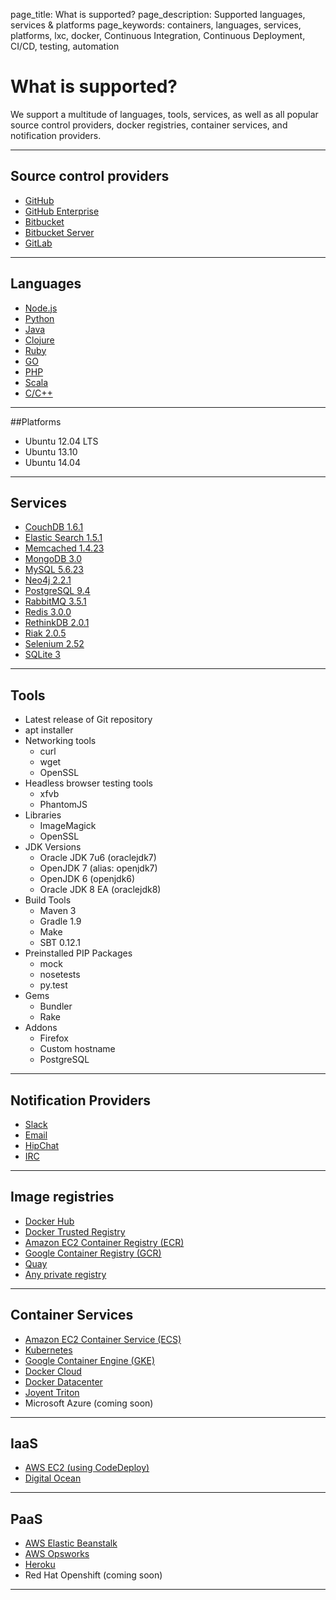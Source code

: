 page_title: What is supported?
page_description: Supported languages, services & platforms
page_keywords: containers, languages, services, platforms, lxc, docker, Continuous Integration, Continuous Deployment, CI/CD, testing, automation

# What is supported?

We support a multitude of languages, tools, services, as well as all popular source control providers, docker registries, container services, and notification providers.

---

## Source control providers
-  [GitHub](/integrations/scm/github/)
-  [GitHub Enterprise](/integrations/scm/githubEnterprise/)
-  [Bitbucket](/integrations/scm/bitbucket/)
-  [Bitbucket Server](/integrations/scm/bitbucketServer/)
-  [GitLab](/integrations/scm/gitlab/)

---

## Languages

-  [Node.js](/ci/languages/node/)
-  [Python](/ci/languages/python/)
-  [Java](/ci/languages/java/)
-  [Clojure](/ci/languages/clojure/)
-  [Ruby](/ci/languages/ruby/)
-  [GO](/ci/languages/go/)
-  [PHP](/ci/languages/php/)
-  [Scala](/ci/languages/scala/)
-  [C/C++](/ci/languages/objc/)

---

##Platforms
-  Ubuntu 12.04 LTS
-  Ubuntu 13.10
-  Ubuntu 14.04

---

## Services
-  [CouchDB 1.6.1](/ci/services/couchDB/)
-  [Elastic Search 1.5.1](/ci/services/elasticSearch/)
-  [Memcached 1.4.23](/ci/services/memcached/)
-  [MongoDB 3.0](/ci/services/mongoDB/)
-  [MySQL 5.6.23](/ci/services/mySQL/)
-  [Neo4j 2.2.1](/ci/services/neo4j/)
-  [PostgreSQL 9.4](/ci/services/postgreSQL/)
-  [RabbitMQ 3.5.1](/ci/services/rabbitMQ/)
-  [Redis 3.0.0](/ci/services/redis/)
-  [RethinkDB 2.0.1](/ci/services/rethinkDB/)
-  [Riak 2.0.5](/ci/services/riak/)
-  [Selenium 2.52](/ci/services/selenium/)
-  [SQLite 3](/ci/services/sqlite/)

---

## Tools
-   Latest release of Git repository
-   apt installer
-   Networking tools
    -   curl
    -   wget
    -   OpenSSL
-   Headless browser testing tools
    -   xfvb
    -   PhantomJS
-   Libraries
    -   ImageMagick
    -   OpenSSL
-   JDK Versions
    -   Oracle JDK 7u6 (oraclejdk7)
    -   OpenJDK 7 (alias: openjdk7)
    -   OpenJDK 6 (openjdk6)
    -   Oracle JDK 8 EA (oraclejdk8)
-   Build Tools
    -   Maven 3
    -   Gradle 1.9
    -   Make
    -   SBT 0.12.1
-   Preinstalled PIP Packages
    -   mock
    -   nosetests
    -   py.test
-   Gems
    -   Bundler
    -   Rake
-   Addons
    -   Firefox
    -   Custom hostname
    -   PostgreSQL

---

## Notification Providers
- [Slack](/integrations/notifications/slack/)
- [Email](/integrations/notifications/email/)
- [HipChat](/integrations/notifications/hipchat/)
- [IRC](/integrations/notifications/irc/)

---

## Image registries
- [Docker Hub](/integrations/imageRegistries/dockerHub/)
- [Docker Trusted Registry](/integrations/imageRegistries/dockerTrustedRegistry/)
- [Amazon EC2 Container Registry (ECR)](/integrations/imageRegistries/ecr/)
- [Google Container Registry (GCR)](/integrations/imageRegistries/gcr/)
- [Quay](/integrations/imageRegistries/quay/)
- [Any private registry](/integrations/imageRegistries/privateRegistry/)

---

## Container Services
- [Amazon EC2 Container Service (ECS)](/integrations/containerServices/ecs/)
- [Kubernetes](/integrations/containerServices/kubernetes/)
- [Google Container Engine (GKE)](/integrations/containerServices/gke/)
- [Docker Cloud](/integrations/containerServices/dockerCloud/)
- [Docker Datacenter](/integrations/containerServices/dockerDatacenter/)
- [Joyent Triton](/integrations/containerServices/joyentTriton/)
- Microsoft Azure (coming soon)

---

## IaaS
- [AWS EC2 (using CodeDeploy)](/tutorials/ci/deploy-amazon-codedeploy/)
- [Digital Ocean](/tutorials/ci/deploy-digital-ocean/)

---

## PaaS
- [AWS Elastic Beanstalk](/integrations/deploy/eb/)
- [AWS Opsworks](/tutorials/ci/deploy-amazon-opsworks/)
- [Heroku](/tutorials/ci/deploy-heroku/)
- Red Hat Openshift (coming soon)

---
